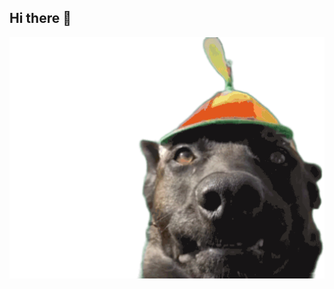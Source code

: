 ## Hi there 👋
<img src="dd31511df95f3faf66ec3d61a063663539450d620c4538fc7c1594ffb347d858.gif" alt="The Unlimited" width="600">
